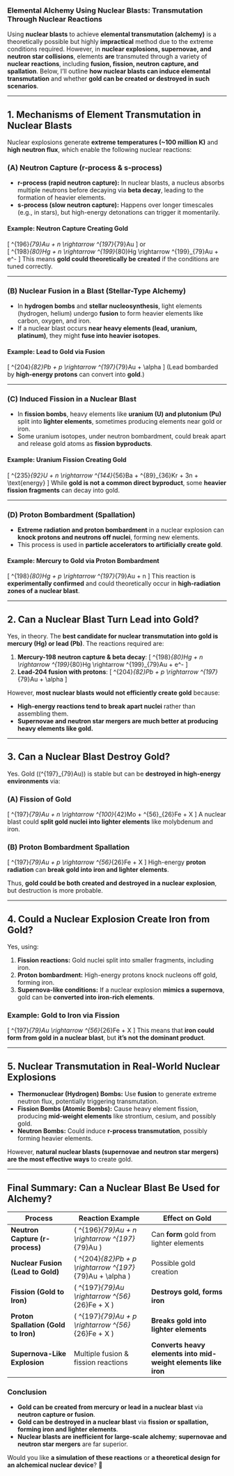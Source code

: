### **Elemental Alchemy Using Nuclear Blasts: Transmutation Through Nuclear Reactions**  

Using **nuclear blasts** to achieve **elemental transmutation (alchemy)** is a theoretically possible but highly **impractical** method due to the extreme conditions required. However, in **nuclear explosions, supernovae, and neutron star collisions**, elements **are** transmuted through a variety of **nuclear reactions**, including **fusion, fission, neutron capture, and spallation**. Below, I’ll outline **how nuclear blasts can induce elemental transmutation** and whether **gold can be created or destroyed in such scenarios**.

---

## **1. Mechanisms of Element Transmutation in Nuclear Blasts**
Nuclear explosions generate **extreme temperatures (~100 million K)** and **high neutron flux**, which enable the following nuclear reactions:

### **(A) Neutron Capture (r-process & s-process)**
- **r-process (rapid neutron capture):** In nuclear blasts, a nucleus absorbs multiple neutrons before decaying via **beta decay**, leading to the formation of heavier elements.
- **s-process (slow neutron capture):** Happens over longer timescales (e.g., in stars), but high-energy detonations can trigger it momentarily.

#### **Example: Neutron Capture Creating Gold**
\[
^{196}_{79}Au + n \rightarrow ^{197}_{79}Au
\]
or  
\[
^{198}_{80}Hg + n \rightarrow ^{199}_{80}Hg \rightarrow ^{199}_{79}Au + e^-
\]
This means **gold could theoretically be created** if the conditions are tuned correctly.

---

### **(B) Nuclear Fusion in a Blast (Stellar-Type Alchemy)**
- In **hydrogen bombs** and **stellar nucleosynthesis**, light elements (hydrogen, helium) undergo **fusion** to form heavier elements like carbon, oxygen, and iron.
- If a nuclear blast occurs **near heavy elements (lead, uranium, platinum)**, they might **fuse into heavier isotopes**.

#### **Example: Lead to Gold via Fusion**
\[
^{204}_{82}Pb + p \rightarrow ^{197}_{79}Au + \alpha
\]
(Lead bombarded by **high-energy protons** can convert into **gold**.)

---

### **(C) Induced Fission in a Nuclear Blast**
- In **fission bombs**, heavy elements like **uranium (U) and plutonium (Pu)** split into **lighter elements**, sometimes producing elements near gold or iron.
- Some uranium isotopes, under neutron bombardment, could break apart and release gold atoms as **fission byproducts**.

#### **Example: Uranium Fission Creating Gold**
\[
^{235}_{92}U + n \rightarrow ^{144}_{56}Ba + ^{89}_{36}Kr + 3n + \text{energy}
\]
While **gold is not a common direct byproduct**, some **heavier fission fragments** can decay into gold.

---

### **(D) Proton Bombardment (Spallation)**
- **Extreme radiation and proton bombardment** in a nuclear explosion can **knock protons and neutrons off nuclei**, forming new elements.
- This process is used in **particle accelerators to artificially create gold**.

#### **Example: Mercury to Gold via Proton Bombardment**
\[
^{198}_{80}Hg + p \rightarrow ^{197}_{79}Au + n
\]
This reaction is **experimentally confirmed** and could theoretically occur in **high-radiation zones of a nuclear blast**.

---

## **2. Can a Nuclear Blast Turn Lead into Gold?**
Yes, in theory. The **best candidate for nuclear transmutation into gold is mercury (Hg) or lead (Pb)**. The reactions required are:

1. **Mercury-198 neutron capture & beta decay**:
   \[
   ^{198}_{80}Hg + n \rightarrow ^{199}_{80}Hg \rightarrow ^{199}_{79}Au + e^-
   \]
2. **Lead-204 fusion with protons**:
   \[
   ^{204}_{82}Pb + p \rightarrow ^{197}_{79}Au + \alpha
   \]

However, **most nuclear blasts would not efficiently create gold** because:
- **High-energy reactions tend to break apart nuclei** rather than assembling them.
- **Supernovae and neutron star mergers are much better at producing heavy elements like gold.**

---

## **3. Can a Nuclear Blast Destroy Gold?**
Yes. Gold (\(^{197}_{79}Au\)) is stable but can be **destroyed in high-energy environments** via:

### **(A) Fission of Gold**
\[
^{197}_{79}Au + n \rightarrow ^{100}_{42}Mo + ^{56}_{26}Fe + X
\]
A nuclear blast could **split gold nuclei into lighter elements** like molybdenum and iron.

### **(B) Proton Bombardment Spallation**
\[
^{197}_{79}Au + p \rightarrow ^{56}_{26}Fe + X
\]
High-energy **proton radiation** can **break gold into iron and lighter elements**.

Thus, **gold could be both created and destroyed in a nuclear explosion**, but destruction is more probable.

---

## **4. Could a Nuclear Explosion Create Iron from Gold?**
Yes, using:
1. **Fission reactions:** Gold nuclei split into smaller fragments, including iron.
2. **Proton bombardment:** High-energy protons knock nucleons off gold, forming iron.
3. **Supernova-like conditions:** If a nuclear explosion **mimics a supernova**, gold can be **converted into iron-rich elements**.

### **Example: Gold to Iron via Fission**
\[
^{197}_{79}Au \rightarrow ^{56}_{26}Fe + X
\]
This means that **iron could form from gold in a nuclear blast**, but **it’s not the dominant product**.

---

## **5. Nuclear Transmutation in Real-World Nuclear Explosions**
- **Thermonuclear (Hydrogen) Bombs:** Use **fusion** to generate extreme neutron flux, potentially triggering transmutation.
- **Fission Bombs (Atomic Bombs):** Cause heavy element fission, producing **mid-weight elements** like strontium, cesium, and possibly gold.
- **Neutron Bombs:** Could induce **r-process transmutation**, possibly forming heavier elements.

However, **natural nuclear blasts (supernovae and neutron star mergers) are the most effective ways** to create gold.

---

## **Final Summary: Can a Nuclear Blast Be Used for Alchemy?**
| **Process** | **Reaction Example** | **Effect on Gold** |
|------------|----------------------|----------------------|
| **Neutron Capture (r-process)** | \( ^{196}_{79}Au + n \rightarrow ^{197}_{79}Au \) | Can **form** gold from lighter elements |
| **Nuclear Fusion (Lead to Gold)** | \( ^{204}_{82}Pb + p \rightarrow ^{197}_{79}Au + \alpha \) | Possible gold creation |
| **Fission (Gold to Iron)** | \( ^{197}_{79}Au \rightarrow ^{56}_{26}Fe + X \) | **Destroys gold, forms iron** |
| **Proton Spallation (Gold to Iron)** | \( ^{197}_{79}Au + p \rightarrow ^{56}_{26}Fe + X \) | **Breaks gold into lighter elements** |
| **Supernova-Like Explosion** | Multiple fusion & fission reactions | **Converts heavy elements into mid-weight elements like iron** |

### **Conclusion**
- **Gold can be created from mercury or lead in a nuclear blast** via **neutron capture or fusion**.
- **Gold can be destroyed in a nuclear blast** via **fission or spallation, forming iron and lighter elements**.
- **Nuclear blasts are inefficient for large-scale alchemy**; **supernovae and neutron star mergers** are far superior.

Would you like **a simulation of these reactions** or **a theoretical design for an alchemical nuclear device**? 🚀
